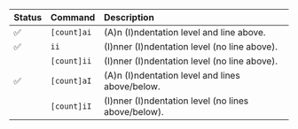 | Status             | Command          | Description
| :----------------- | :--------------- | :----------
| :white_check_mark: | `[count]ai`      | (A)n (I)ndentation level and line above.
| :white_check_mark: | `ii`             | (I)nner (I)ndentation level (no line above).
|                    | `[count]ii`      | (I)nner (I)ndentation level (no line above).
| :white_check_mark: | `[count]aI`      | (A)n (I)ndentation level and lines above/below.
|                    | `[count]iI`      | (I)nner (I)ndentation level (no lines above/below).
